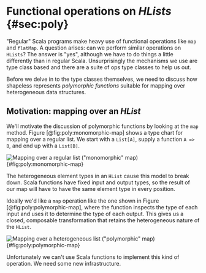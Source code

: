 # Functional operations on *HLists* {#sec:poly}

"Regular" Scala programs make heavy use
of functional operations like `map` and `flatMap`.
A question arises: can we perform similar operations on `HLists`?
The answer is "yes", although
we have to do things a little differently than in regular Scala.
Unsurprisingly the mechanisms we use are type class based
and there are a suite of ops type classes to help us out.

Before we delve in to the type classes themselves,
we need to discuss how shapeless represents
*polymorphic functions* suitable for
mapping over heterogeneous data structures.

## Motivation: mapping over an *HList*

We'll motivate the discussion of polymorphic functions
by looking at the `map` method.
Figure [@fig:poly:monomorphic-map] shows
a type chart for mapping over a regular list.
We start with a `List[A]`, supply a function `A => B`,
and end up with a `List[B]`.

![Mapping over a regular list ("monomorphic" map)](src/main/pages/poly/monomorphic-map.pdf+svg){#fig:poly:monomorphic-map}

The heterogeneous element types in an `HList`
cause this model to break down.
Scala functions have fixed input and output types,
so the result of our map will have to have
the same element type in every position.

Ideally we'd like a `map` operation like
the one shown in Figure [@fig:poly:polymorphic-map],
where the function inspects the type of each input
and uses it to determine the type of each output.
This gives us a closed, composable transformation
that retains the heterogeneous nature of the `HList`.

![Mapping over a heterogeneous list ("polymorphic" map)](src/main/pages/poly/polymorphic-map.pdf+svg){#fig:poly:polymorphic-map}

Unfortunately we can't use Scala functions
to implement this kind of operation.
We need some new infrastructure.
